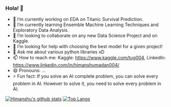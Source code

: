 ### Hola! 👋


- 🔭 I’m currently working on EDA on Titanic Survival Prediction.
- 🌱 I’m currently learning Ensemble Machine Learning Techniques and Exploratory Data Analysis.
- 👯 I’m looking to collaborate on any new Data Science Project and on Kaggle.
- 🤔 I’m looking for help with choosing the best model for a given project!
- 💬 Ask me about various python libraries xD
- 📫 How to reach me: Kaggle: https://www.kaggle.com/tug004, LinkedIn: https://www.linkedin.com/in/himanshumadan004/
- 😄 Pronouns: ...
- ⚡ Fun fact: If you solve an AI complete problem, you can solve every problem in AI.
However to solve it, you need to solve every problem in AI.

[![Himanshu's github stats](https://github-readme-stats.vercel.app/api?username=himanshu004&show_icons=true&hide=stars&count_private=true&line_height=21&theme=tokyonight&include_all_commits=true)](https://github.com/anuraghazra/github-readme-stats)
[![Top Langs](https://github-readme-stats.vercel.app/api/top-langs/?username=himanshu004&show_icons=true&theme=tokyonight)](https://github.com/anuraghazra/github-readme-stats)
